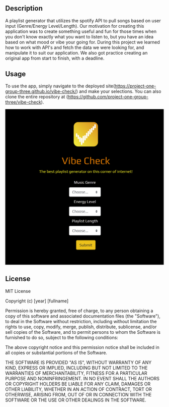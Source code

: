 # <Vibe-Check>

## Description
A playlist generator that utilizes the spotify API to pull songs based on user input (Genre/Energy Level/Length). Our motivation for creating this application was to create something useful and fun for those times when you don't know exactly what you want to listen to, but you have an idea based on what mood or vibe your going for. During this project we learned how to work with API's and fetch the data we were looking for, and manipulate it to suit our application. We also got practice creating an original app from start to finish, with a deadline.


## Usage
To use the app, simply navigate to the deployed site(https://project-one-group-three.github.io/vibe-check/) and make your selections. You can also clone the entire repository at (https://github.com/project-one-group-three/vibe-check).

![screenshot](./assets/img/screenshot.png)


## License
MIT License

Copyright (c) [year] [fullname]

Permission is hereby granted, free of charge, to any person obtaining a copy
of this software and associated documentation files (the "Software"), to deal
in the Software without restriction, including without limitation the rights
to use, copy, modify, merge, publish, distribute, sublicense, and/or sell
copies of the Software, and to permit persons to whom the Software is
furnished to do so, subject to the following conditions:

The above copyright notice and this permission notice shall be included in all
copies or substantial portions of the Software.

THE SOFTWARE IS PROVIDED "AS IS", WITHOUT WARRANTY OF ANY KIND, EXPRESS OR
IMPLIED, INCLUDING BUT NOT LIMITED TO THE WARRANTIES OF MERCHANTABILITY,
FITNESS FOR A PARTICULAR PURPOSE AND NONINFRINGEMENT. IN NO EVENT SHALL THE
AUTHORS OR COPYRIGHT HOLDERS BE LIABLE FOR ANY CLAIM, DAMAGES OR OTHER
LIABILITY, WHETHER IN AN ACTION OF CONTRACT, TORT OR OTHERWISE, ARISING FROM,
OUT OF OR IN CONNECTION WITH THE SOFTWARE OR THE USE OR OTHER DEALINGS IN THE
SOFTWARE.
